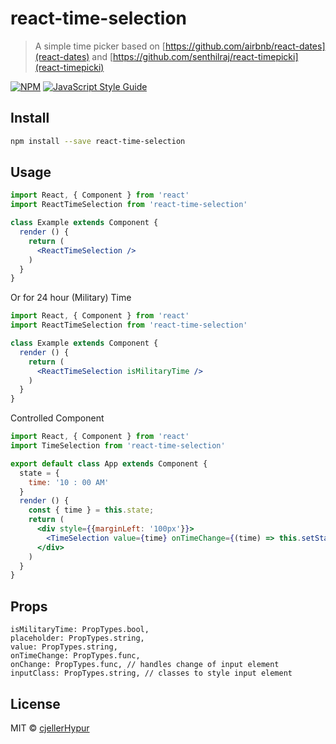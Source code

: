 # react-time-selection

> A simple time picker based on [https://github.com/airbnb/react-dates](react-dates) and [https://github.com/senthilraj/react-timepicki](react-timepicki)

[![NPM](https://img.shields.io/npm/v/react-time-selection.svg)](https://www.npmjs.com/package/react-time-selection) [![JavaScript Style Guide](https://img.shields.io/badge/code_style-standard-brightgreen.svg)](https://standardjs.com)

## Install

```bash
npm install --save react-time-selection
```

## Usage

```jsx
import React, { Component } from 'react'
import ReactTimeSelection from 'react-time-selection'

class Example extends Component {
  render () {
    return (
      <ReactTimeSelection />
    )
  }
}
```

Or for 24 hour (Military) Time

```jsx
import React, { Component } from 'react'
import ReactTimeSelection from 'react-time-selection'

class Example extends Component {
  render () {
    return (
      <ReactTimeSelection isMilitaryTime />
    )
  }
}
```

Controlled Component

```jsx
import React, { Component } from 'react'
import TimeSelection from 'react-time-selection'

export default class App extends Component {
  state = {
    time: '10 : 00 AM'
  }
  render () {
    const { time } = this.state;
    return (
      <div style={{marginLeft: '100px'}}>
        <TimeSelection value={time} onTimeChange={(time) => this.setState({time})} />
      </div>
    )
  }
}

```

## Props

```
isMilitaryTime: PropTypes.bool,
placeholder: PropTypes.string,
value: PropTypes.string,
onTimeChange: PropTypes.func,
onChange: PropTypes.func, // handles change of input element
inputClass: PropTypes.string, // classes to style input element
```

## License

MIT © [cjellerHypur](https://github.com/cjellerHypur)

